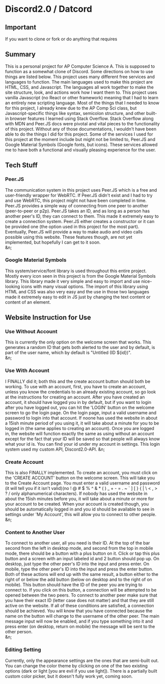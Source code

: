 # Discord2.0 / Datcord

## Important
If you want to clone or fork or do anything that requires 

## Summary
This is a personal project for AP Computer Science A. This is supposed to function as a somewhat clone of Discord. Some directions on how to use things are listed below. This project uses many different free services and languages to function. The main languages used to make this project are HTML, CSS, and Javascript. The languages all work together to make the site structure, look, and actions work how I want them to. This project uses vanilla Javascript (no React or other framework) meaning that I had to learn an entirely new scripting language. Most of the things that I needed to know for this project, I already knew due to the AP Comp Sci class, but Javascript-specific things like syntax, semicolon structure, and other built-in browser features I learned using Stack Overflow. Stack Overflow along with MDN and Peer.JS docs were pivotal and vital pieces to the functionality of this project. Without any of those documentations, I wouldn't have been able to do the things I did for this project. Some of the services I used for this project at the moment include but might not be limited to, Peer.JS and Google Material Symbols (Google fonts, but icons). These services allowed me to have both a functional and visually pleasing experience for the user.


## Tech Stuff
### Peer.JS
The communication system in this project uses Peer.JS which is a free and user-friendly wrapper for WebRTC. If Peer.JS didn't exist and I had to try and use WebRTC, this project might not have been completed in time. Peer.JS provides a simple way of connecting from one peer to another (peer-to-peer or p2p). Peer.JS takes an ID, and as long as a person has another peer's ID, they can connect to them. This made it extremely easy to create a connection system. Peer.JS either creates a constructor or it can be provided one (the option used in this project for the most part). Eventually, Peer.JS will provide a way to make audio and video calls possible using this website. These features though, are not yet implemented, but hopefully I can get to it soon.    
&n;
### Google Material Symbols
This system/service/font library is used throughout this entire project. Mostly every icon seen in this project is from the Google Material Symbols library. This library made it very simple and easy to import and use nice-looking icons with many visual options. The import of this library using HTML and CSS was also very easy and the use in those two languages made it extremely easy to edit in JS just by changing the text content or content of an element.



## Website Instruction for Use
### Use Without Account
This is currently the only option on the welcome screen that works. This generates a random ID that gets both alerted to the user and by default, is part of the user name, which by default is "Untitled (ID ${id})".    
&n;
### Use With Account
I FINALLY did it; both this and the create account button should both be working. To use with an account, first, you have to create an account, unless you know the credentials to an already existing account, so go look at the instructions for creating an account. After you have created an account, it should have logged you in by default, but if you want to login after you have logged out, you can hit the 'LOGIN' button on the welcome screen to go the login page. On the login page, input a valid username and password to login into that account. If noone has used the website in about a 15ish minute period of you using it, it will take about a minute for you to be logged in (the same applies to creating an account). Once you are logged in, the website will function exactly the same as using without an account except for the fact that your ID will be saved so that people will always know what your id is. You can find your id under my account in settings. This login system used my custom API, Discord2.0-API.
&n;
### Create Account
This is also FINALLY implemented. To create an account, you must click on the 'CREATE ACCOUNT' button on the welcome screen. This will take you to the Create Account page. You must enter a valid username and password (it will tell you if it isn't valid)(no ! @ # $ % ^ & * ( ) _ + - = . ~  ` ] [ } { | \ < , > ? / only alphanumerical characters). If nobody has used the website in about the 15ish minutes before you, it will take about a minute or more for your account to be created. When your account is created though, you should be automatically logged in and you id should be available to see in settings under 'My Account', this will allow you to connect to other people.
&n;
### Content to Another User
To connect to another user, all you need is their ID. At the top of the bar second from the left in desktop mode, and second from the top in mobile mode, there should be a button with a plus button on it. Click or tap this plus button and a screen with an input labeled id and 2 button should pop up. On desktop, just type the other peer's ID into the input and press enter. On mobile, type the other peer's ID into the input and press the enter button. Both of these actions will end up with the same result, a button either to the right of or below the add button (below on desktop and to the right of on mobile). This button should have the ID of the peer you are trying to connect to. If you click on this button, a connection will be attempted to be opened between the two peers. To connect to another peer make sure that you have their exact ID (letter case does not matter) and that they are still active on the website. If all of these conditions are satisfied, a connection should be achieved. You will know that you have connected because the name on the button will change to the username of the other peer. The main message input will now be enabled, and if you type something into it and press enter (on desktop, return on mobile) the message will be sent to the other person.    
&n;
### Editing Setting
Currently, only the appearance settings are the ones that are semi-built out. You can change the color theme by clicking on one of the two existing options (dark or light [you are evil if you use light]). There is a partially built custom color picker, but it doesn't fully work yet, coming soon.

